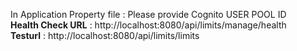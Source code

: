 
In Application Property file : Please provide Cognito USER POOL ID <br />
**Health Check URL** : http://localhost:8080/api/limits/manage/health <br />
**Testurl** : http://localhost:8080/api/limits/limits <br />
